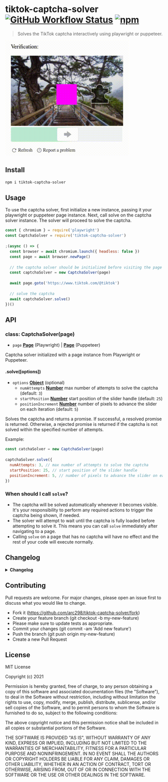 # tiktok-captcha-solver [![GitHub Workflow Status](https://img.shields.io/github/workflow/status/arc298/tiktok-captcha-solver/build-test)](https://github.com/arc298/tiktok-captcha-solver/actions) [![npm](https://img.shields.io/npm/v/tiktok-captcha-solver?color=blue)](https://www.npmjs.com/package/tiktok-captcha-solver)

> Solves the TikTok captcha interactively using playwright or puppeteer.

![](docs/images/captcha_solve_demo.gif)

## Install

```bash
npm i tiktok-captcha-solver
```

## Usage

To use the captcha solver, first initialize a new instance, passing it your playwright or puppeteer page instance.
Next, call solve on the captcha solver instance. The solver will proceed to solve the captcha.

```js
const { chromium } = require('playwright')
const CaptchaSolver = require('tiktok-captcha-solver')

;(async () => {
  const browser = await chromium.launch({ headless: false })
  const page = await browser.newPage()

  // the captcha solver should be initialized before visiting the page
  const captchaSolver = new CaptchaSolver(page)

  await page.goto('https://www.tiktok.com/@tiktok')

  // solve the captcha
  await captchaSolver.solve()
})()
```

## API

### class: CaptchaSolver(page)

- `page` **[Page](https://playwright.dev/docs/api/class-page)** (Playwright) | **[Page](https://pptr.dev/#?product=Puppeteer&show=api-class-page)** (Puppeteer)

Captcha solver initialized with a page instance from Playwright or Puppeteer.

#### .solve([options])

- `options` **[Object](https://developer.mozilla.org/docs/Web/JavaScript/Reference/Global_Objects/Object)** (optional)
  - `numAttempts` **[Number](https://developer.mozilla.org/docs/Web/JavaScript/Reference/Global_Objects/Number)** max number of attempts to solve the captcha (default: `3`)
  - `startPosition` **[Number](https://developer.mozilla.org/docs/Web/JavaScript/Reference/Global_Objects/Number)** start position of the slider handle (default: `25`)
  - `positionIncrement` **[Number](https://developer.mozilla.org/docs/Web/JavaScript/Reference/Global_Objects/Number)** number of pixels to advance the slider on each iteration (default: `5`)

Solves the captcha and returns a promise.
If successful, a resolved promise is returned.
Otherwise, a rejected promise is returned if the captcha is not solved
within the specified number of attempts.

Example:

```js
const catchaSolver = new CaptchaSolver(page)

captchaSolver.solve({
  numAttempts: 3, // max number of attempts to solve the captcha
  startPosition: 25, // start position of the slider handle
  positionIncrement: 5, // number of pixels to advance the slider on each iteration
})
```

### When should I call `solve`?

- The captcha will be solved automatically whenever it becomes visible. It's your responsibility to perform any required actions to trigger the captcha being shown, if needed.
- The solver will attempt to wait until the captcha is fully loaded before attempting to solve it. This means you can call `solve` immediately after navigating to a page.
- Calling `solve` on a page that has no captcha will have no effect and the rest of your code will execute normally.

## Changelog

<details>
 <summary><strong>Changelog</strong></summary>

##### Latest

##### `0.0.3`

- Initial version

</details>

## Contributing

Pull requests are welcome. For major changes, please open an issue first to discuss what you would like to change.

- Fork it (https://github.com/arc298/tiktok-captcha-solver/fork)
- Create your feature branch (git checkout -b my-new-feature)
- Please make sure to update tests as appropriate.
- Commit your changes (git commit -am 'Add new feature')
- Push the branch (git push origin my-new-feature)
- Create a new Pull Request

## License

MIT License

Copyright (c) 2021

Permission is hereby granted, free of charge, to any person obtaining a copy
of this software and associated documentation files (the "Software"), to deal
in the Software without restriction, including without limitation the rights
to use, copy, modify, merge, publish, distribute, sublicense, and/or sell
copies of the Software, and to permit persons to whom the Software is
furnished to do so, subject to the following conditions:

The above copyright notice and this permission notice shall be included in all
copies or substantial portions of the Software.

THE SOFTWARE IS PROVIDED "AS IS", WITHOUT WARRANTY OF ANY KIND, EXPRESS OR
IMPLIED, INCLUDING BUT NOT LIMITED TO THE WARRANTIES OF MERCHANTABILITY,
FITNESS FOR A PARTICULAR PURPOSE AND NONINFRINGEMENT. IN NO EVENT SHALL THE
AUTHORS OR COPYRIGHT HOLDERS BE LIABLE FOR ANY CLAIM, DAMAGES OR OTHER
LIABILITY, WHETHER IN AN ACTION OF CONTRACT, TORT OR OTHERWISE, ARISING FROM,
OUT OF OR IN CONNECTION WITH THE SOFTWARE OR THE USE OR OTHER DEALINGS IN THE
SOFTWARE.
